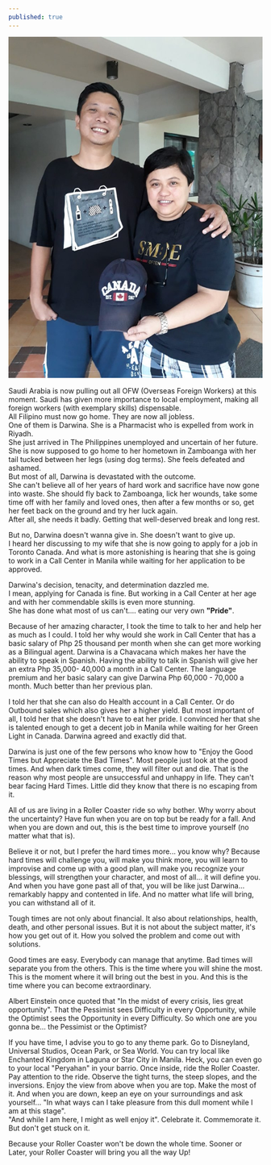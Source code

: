 ```yaml
---
published: true
---
```

![OFW](/images/Darwina.jpg)

Saudi Arabia is now pulling out all OFW (Overseas Foreign Workers) at this moment.
Saudi has given more importance to local employment, making all foreign workers (with exemplary skills) dispensable.   
All Filipino must now go home. They are now all jobless.   
One of them is Darwina. She is a Pharmacist who is expelled from work in Riyadh.   
She just arrived in The Philippines unemployed and uncertain of her future.   
She is now supposed to go home to her hometown in Zamboanga with her tail tucked between her legs (using dog terms). She feels defeated and ashamed.   
But most of all, Darwina is devastated with the outcome.   
She can't believe all of her years of hard work and sacrifice have now gone into waste.
She should fly back to Zamboanga, lick her wounds, take some time off with her family and loved ones, then after a few months or so, get her feet back on the ground and try her luck again.   
After all, she needs it badly. Getting that well-deserved break and long rest.

But no, Darwina doesn't wanna give in. She doesn't want to give up.   
I heard her discussing to my wife that she is now going to apply for a job in Toronto Canada. 
And what is more astonishing is hearing that she is going to work in a Call Center in Manila while waiting for her application to be approved.

Darwina's decision, tenacity, and determination dazzled me.   
I mean, applying for Canada is fine. But working in a Call Center at her age and with her commendable skills is even more stunning.   
She has done what most of us can't.... eating our very own **"Pride"**.

Because of her amazing character, I took the time to talk to her and help her as much as I could. 
I told her why would she work in Call Center that has a basic salary of Php 25 thousand per month when she can get more working as a Bilingual agent. 
Darwina is a Chavacana which makes her have the ability to speak in Spanish. 
Having the ability to talk in Spanish will give her an extra Php 35,000- 40,000 a month in a Call Center. 
The language premium and her basic salary can give Darwina Php 60,000 - 70,000 a month. Much better than her previous plan.

I told her that she can also do Health account in a Call Center. Or do Outbound sales which also gives her a higher yield.
But most important of all, I told her that she doesn't have to eat her pride. 
I convinced her that she is talented enough to get a decent job in Manila while waiting for her Green Light in Canada.
Darwina agreed and exactly did that.

Darwina is just one of the few persons who know how to "Enjoy the Good Times but Appreciate the Bad Times". 
Most people just look at the good times. And when dark times come, they will filter out and die.
That is the reason why most people are unsuccessful and unhappy in life. 
They can't bear facing Hard Times.
Little did they know that there is no escaping from it. 

All of us are living in a Roller Coaster ride so why bother. 
Why worry about the uncertainty? 
Have fun when you are on top but be ready for a fall. 
And when you are down and out, this is the best time to improve yourself (no matter what that is).

Believe it or not, but I prefer the hard times more... you know why? 
Because hard times will challenge you, will make you think more, you will learn to improvise and come up with a good plan, will make you recognize your blessings, will strengthen your character, 
and most of all... it will define you.
And when you have gone past all of that, you will be like just Darwina... remarkably happy and contented in life.
And no matter what life will bring, you can withstand all of it.

Tough times are not only about financial. It also about relationships, health, death, and other personal issues. 
But it is not about the subject matter, it's how you get out of it. How you solved the problem and come out with solutions.

Good times are easy. Everybody can manage that anytime.
Bad times will separate you from the others. 
This is the time where you will shine the most. This is the moment where it will bring out the best in you. 
And this is the time where you can become extraordinary.

Albert Einstein once quoted that "In the midst of every crisis, lies great opportunity".
That the Pessimist sees Difficulty in every Opportunity, while the Optimist sees the Opportunity in every Difficulty. 
So which one are you gonna be... the Pessimist or the Optimist?

If you have time, I advise you to go to any theme park. 
Go to Disneyland, Universal Studios, Ocean Park, or Sea World.
You can try local like Enchanted Kingdom in Laguna or Star City in Manila.
Heck, you can even go to your local "Peryahan" in your barrio.
Once inside, ride the Roller Coaster. 
Pay attention to the ride. Observe the tight turns, the steep slopes, and the inversions. 
Enjoy the view from above when you are top. Make the most of it. 
And when you are down, keep an eye on your surroundings and ask yourself...  "In what ways can I take pleasure from this dull moment while I am at this stage".  
"And while I am here, I might as well enjoy it". 
Celebrate it. Commemorate it. But don't get stuck on it.

Because your Roller Coaster won't be down the whole time. Sooner or Later, your Roller Coaster will bring you all the way Up!



